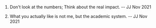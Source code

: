 1. Don't look at the numbers; Think about the real impact. -- JJ Nov 2021

2. What you actually like is not me, but the academic system. -- JJ Nov 2021
